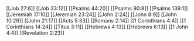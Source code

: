 [[Job 27:6]]
[[Job 33:12]]
[[Psalms 44:20]]
[[Psalms 90:8]]
[[Psalms 139:1]]
[[Jeremiah 17:10]]
[[Jeremiah 23:24]]
[[John 2:24]]
[[John 8:9]]
[[John 10:29]]
[[John 21:17]]
[[Acts 5:33]]
[[Romans 2:14]]
[[1 Corinthians 4:4]]
[[1 Corinthians 14:24]]
[[Titus 3:11]]
[[Hebrews 4:13]]
[[Hebrews 6:13]]
[[1 John 4:4]]
[[Revelation 2:23]]
